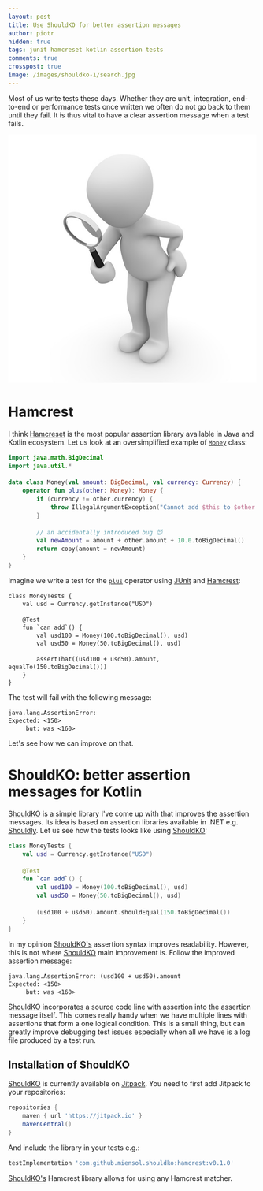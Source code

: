 ```yaml
---
layout: post
title: Use ShouldKO for better assertion messages 
author: piotr
hidden: true
tags: junit hamcreset kotlin assertion tests
comments: true
crosspost: true
image: /images/shouldko-1/search.jpg
---
```



Most of us write tests these days. Whether they are unit, integration, end-to-end or performance tests once written we often do not go back to them until they fail. It is thus vital to have a clear assertion message when a test fails.

![search](/images/shouldko-1/search.jpg)

# Hamcrest 

I think [Hamcreset](http://hamcrest.org/) is the most popular assertion library available in Java and Kotlin ecosystem. Let us look at an oversimplified example of [`Money`](https://martinfowler.com/bliki/ValueObject.html) class:

```kotlin
import java.math.BigDecimal
import java.util.*

data class Money(val amount: BigDecimal, val currency: Currency) {
    operator fun plus(other: Money): Money {
        if (currency != other.currency) {
            throw IllegalArgumentException("Cannot add $this to $other. Currencies must match.")
        }

        // an accidentally introduced bug 😈
        val newAmount = amount + other.amount + 10.0.toBigDecimal()
        return copy(amount = newAmount)
    }
}
```

Imagine we write a test for the [`plus`](https://kotlinlang.org/docs/reference/operator-overloading.html) operator using [JUnit](http://junit.org/junit5/) and [Hamcrest](http://hamcrest.org/):

```
class MoneyTests {
    val usd = Currency.getInstance("USD")

    @Test
    fun `can add`() {
        val usd100 = Money(100.toBigDecimal(), usd)
        val usd50 = Money(50.toBigDecimal(), usd)

        assertThat((usd100 + usd50).amount, equalTo(150.toBigDecimal()))
    }
}
```

The test will fail with the following message:

```
java.lang.AssertionError: 
Expected: <150>
     but: was <160>
```

Let's see how we can improve on that.

# ShouldKO: better assertion messages for Kotlin

[ShouldKO](https://github.com/miensol/shouldko) is a simple library I've come up with that improves the assertion messages. Its idea is based on assertion libraries available in .NET e.g. [Shouldly](https://github.com/shouldly/shouldly). Let us see how the tests looks like using [ShouldKO](https://github.com/miensol/shouldko):

```kotlin
class MoneyTests {
    val usd = Currency.getInstance("USD")

    @Test
    fun `can add`() {
        val usd100 = Money(100.toBigDecimal(), usd)
        val usd50 = Money(50.toBigDecimal(), usd)

        (usd100 + usd50).amount.shouldEqual(150.toBigDecimal())
    }
}
```

In my opinion [ShouldKO's](https://github.com/miensol/shouldko) assertion syntax improves readability. However, this is not where [ShouldKO](https://github.com/miensol/shouldko) main improvement is. Follow the improved assertion message:

```
java.lang.AssertionError: (usd100 + usd50).amount 
Expected: <150>
     but: was <160>
```

[ShouldKO](https://github.com/miensol/shouldko) incorporates a source code line with assertion into the assertion message itself. This comes really handy when we have multiple lines with assertions that form a one logical condition. This is a small thing, but can greatly improve debugging test issues especially when all we have is a log file produced by a test run.

## Installation of ShouldKO

[ShouldKO](https://github.com/miensol/shouldko) is currently available on [Jitpack](https://jitpack.io/). You need to first add Jitpack to your repositories:

```groovy
repositories {
    maven { url 'https://jitpack.io' }
    mavenCentral()
}
```

And include the library in your tests e.g.:

```groovy
testImplementation 'com.github.miensol.shouldko:hamcrest:v0.1.0'
```

[ShouldKO's](https://github.com/miensol/shouldko) Hamcrest library allows for using any Hamcrest matcher.